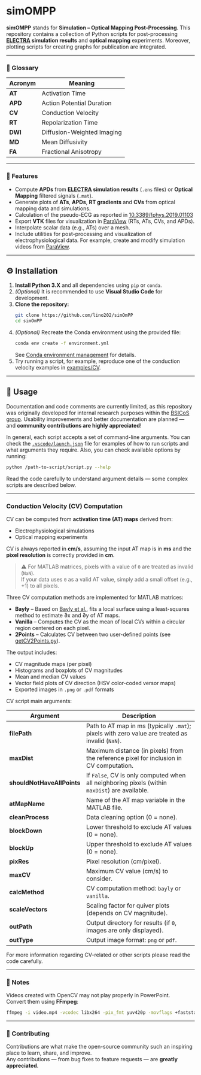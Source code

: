 # simOMPP

**simOMPP** stands for **Simulation – Optical Mapping Post-Processing**. This repository contains a collection of Python scripts for post-processing **[ELECTRA](https://github.com/lino202/ELECTRA) simulation results** and **optical mapping** experiments. Moreover, plotting scripts for creating graphs for publication are integrated.

---

### 📖 Glossary

| Acronym | Meaning |
|----------|----------|
| **AT** | Activation Time |
| **APD** | Action Potential Duration |
| **CV** | Conduction Velocity |
| **RT** | Repolarization Time |
| **DWI** | Diffusion-Weighted Imaging |
| **MD** | Mean Diffusivity |
| **FA** | Fractional Anisotropy |

---

### 🚀 Features

- Compute **APDs** from **[ELECTRA](https://github.com/lino202/ELECTRA) simulation results** (`.ens` files) or **Optical Mapping** filtered signals (`.mat`).  
- Generate plots of **ATs**, **APDs**, **RT gradients** and **CVs** from optical mapping data and simulations.  
- Calculation of the pseudo-ECG as reported in [10.3389/fphys.2019.01103](https://doi.org/10.3389/fphys.2019.01103)
- Export **VTK** files for visualization in [ParaView](https://www.paraview.org/) (RTs, ATs, CVs, and APDs).  
- Interpolate scalar data (e.g., ATs) over a mesh.  
- Include utilities for post-processing and visualization of electrophysiological data. For example, create and modify simulation videos from [ParaView](https://www.paraview.org/).

---

## ⚙️ Installation

1. **Install Python 3.X** and all dependencies using `pip` or `conda`.  
2. *(Optional)* It is recommended to use **Visual Studio Code** for development.  
3. **Clone the repository:**
   ```sh
   git clone https://github.com/lino202/simOmPP
   cd simOmPP
   ```
4. *(Optional)* Recreate the Conda environment using the provided file:  
   ```sh
   conda env create -f environment.yml
   ```
   See [Conda environment management](https://conda.io/projects/conda/en/latest/user-guide/tasks/manage-environments.html#create-env-file-manually) for details.
5. Try running a script, for example, reproduce one of the conduction velocity examples in [examples/CV](./examples/CV).

---

## 🧮 Usage

Documentation and code comments are currently limited, as this repository was originally developed for internal research purposes within the [BSICoS group](https://bsicos.i3a.es/es/). 
Usability improvements and better documentation are planned — and **community contributions are highly appreciated**!

In general, each script accepts a set of command-line arguments. You can check the [`.vscode/launch.json`](.vscode/launch.json) file for examples of how to run scripts and what arguments they require. Also, you can check available options by running:
```sh
python /path-to-script/script.py --help
```
Read the code carefully to understand argument details — some complex scripts are described below.

---

### Conduction Velocity (CV) Computation

CV can be computed from **activation time (AT) maps** derived from:
- Electrophysiological simulations
- Optical mapping experiments  

CV is always reported in **cm/s**, assuming the input AT map is in **ms** and the **pixel resolution** is correctly provided in **cm**.

> ⚠️ For MATLAB matrices, pixels with a value of `0` are treated as invalid (`NaN`).  
> If your data uses `0` as a valid AT value, simply add a small offset (e.g., +1) to all pixels.

Three CV computation methods are implemented for MATLAB matrices:

- **Bayly** – Based on [Bayly et al.](https://ieeexplore.ieee.org/document/668746), fits a local surface using a least-squares method to estimate ∂x and ∂y of AT maps.  
- **Vanilla** – Computes the CV as the mean of local CVs within a circular region centered on each pixel.  
- **2Points** – Calculates CV between two user-defined points (see [getCV2Points.py](./getCV2Points.py)).

The output includes:
- CV magnitude maps (per pixel)  
- Histograms and boxplots of CV magnitudes  
- Mean and median CV values  
- Vector field plots of CV direction (HSV color-coded versor maps)  
- Exported images in `.png` or `.pdf` formats  

CV script main arguments:

| Argument | Description |
|-----------|--------------|
| **filePath** | Path to AT map in ms (typically `.mat`); pixels with zero value are treated as invalid (`NaN`). |
| **maxDist** | Maximum distance (in pixels) from the reference pixel for inclusion in CV computation. |
| **shouldNotHaveAllPoints** | If `False`, CV is only computed when all neighboring pixels (within `maxDist`) are available. |
| **atMapName** | Name of the AT map variable in the MATLAB file. |
| **cleanProcess** | Data cleaning option (0 = none). |
| **blockDown** | Lower threshold to exclude AT values (0 = none). |
| **blockUp** | Upper threshold to exclude AT values (0 = none). |
| **pixRes** | Pixel resolution (cm/pixel). |
| **maxCV** | Maximum CV value (cm/s) to consider. |
| **calcMethod** | CV computation method: `bayly` or `vanilla`. |
| **scaleVectors** | Scaling factor for quiver plots (depends on CV magnitude). |
| **outPath** | Output directory for results (if `0`, images are only displayed). |
| **outType** | Output image format: `png` or `pdf`. |


For more information regarding CV-related or other scripts please read the code carefully.

---

### 🎥 Notes

Videos created with OpenCV may not play properly in PowerPoint.  
Convert them using **FFmpeg**:

```sh
ffmpeg -i video.mp4 -vcodec libx264 -pix_fmt yuv420p -movflags +faststart video_ppt.mp4
```

---

### 🤝 Contributing

Contributions are what make the open-source community such an inspiring place to learn, share, and improve.  
Any contributions — from bug fixes to feature requests — are **greatly appreciated**.
